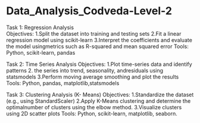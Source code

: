 # Data_Analysis_Codveda-Level-2
Task 1: Regression Analysis  
Objectives:
1.Split the dataset into training and testing sets
2.Fit a linear regression model using scikit-learn
3.Interpret the coefficients and evaluate the model usingmetrics such as R-squared and mean squared error
Tools: Python, scikit-learn, pandas

Task 2: Time Series Analysis
Objectives:
1.Plot time-series data and identify patterns
2. the series into trend, seasonality, andresiduals using statsmodels
3.Perform moving average smoothing and plot the results
Tools: Python, pandas, matplotlib,statsmodels


Task 3: Clustering Analysis (K- Means)
Objectives:
1.Standardize the dataset (e.g., using StandardScaler)
2.Apply K-Means clustering and determine the optimalnumber of clusters using the elbow method.
3.Visualize clusters using 2D scatter plots
Tools: Python, scikit-learn, matplotlib, seaborn.
